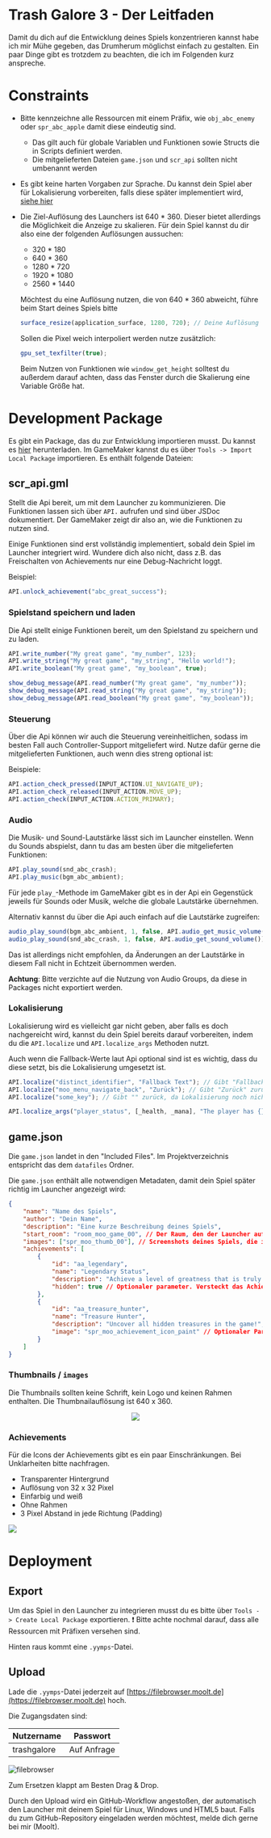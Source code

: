 # Trash Galore 3 - Der Leitfaden

Damit du dich auf die Entwicklung deines Spiels konzentrieren kannst habe ich mir Mühe gegeben, das Drumherum möglichst einfach zu gestalten. Ein paar Dinge gibt es trotzdem zu beachten, die ich im Folgenden kurz anspreche.

# Constraints
* Bitte kennzeichne alle Ressourcen mit einem Präfix, wie `obj_abc_enemy` oder `spr_abc_apple` damit diese eindeutig sind. 
  * Das gilt auch für globale Variablen und Funktionen sowie Structs die in Scripts definiert werden.
  * Die mitgelieferten Dateien `game.json` und `scr_api` sollten nicht umbenannt werden
* Es gibt keine harten Vorgaben zur Sprache. Du kannst dein Spiel aber für Lokalisierung vorbereiten, falls diese später implementiert wird, [siehe hier](#lokalisierung)
* Die Ziel-Auflösung des Launchers ist 640 * 360. Dieser bietet allerdings die Möglichkeit die Anzeige zu skalieren. Für dein Spiel kannst du dir also eine der folgenden Auflösungen aussuchen:
  * 320 * 180
  * 640 * 360
  * 1280 * 720
  * 1920 * 1080
  * 2560 * 1440
  
  Möchtest du eine Auflösung nutzen, die von 640 * 360 abweicht, führe beim Start deines Spiels bitte
  ```javascript
  surface_resize(application_surface, 1280, 720); // Deine Auflösung
  ```

  Sollen die Pixel weich interpoliert werden nutze zusätzlich:
  ```javascript
  gpu_set_texfilter(true);
  ```

  Beim Nutzen von Funktionen wie `window_get_height` solltest du außerdem darauf achten, dass das Fenster durch die Skalierung eine Variable Größe hat.

# Development Package
Es gibt ein Package, das du zur Entwicklung importieren musst. Du kannst es [hier](
https://raw.githubusercontent.com/Moolt/trash-galore-3-dev/refs/heads/master/trash-galore-3-dev.yymps) herunterladen. Im GameMaker kannst du es über `Tools -> Import Local Package` importieren.
Es enthält folgende Dateien:

## scr_api.gml

Stellt die Api bereit, um mit dem Launcher zu kommunizieren.
Die Funktionen lassen sich über `API.` aufrufen und sind über JSDoc dokumentiert. Der GameMaker zeigt dir also an, wie die Funktionen zu nutzen sind.

Einige Funktionen sind erst vollständig implementiert, sobald dein Spiel im Launcher integriert wird. Wundere dich also nicht, dass z.B. das Freischalten von Achievements nur eine Debug-Nachricht loggt.

Beispiel:
```javascript
API.unlock_achievement("abc_great_success");
```

### Spielstand speichern und laden
Die Api stellt einige Funktionen bereit, um den Spielstand zu speichern und zu laden.

```javascript
API.write_number("My great game", "my_number", 123);
API.write_string("My great game", "my_string", "Hello world!");
API.write_boolean("My great game", "my_boolean", true);

show_debug_message(API.read_number("My great game", "my_number"));
show_debug_message(API.read_string("My great game", "my_string"));
show_debug_message(API.read_boolean("My great game", "my_boolean"));
```

### Steuerung
Über die Api können wir auch die Steuerung vereinheitlichen, sodass im besten Fall auch Controller-Support mitgeliefert wird. Nutze dafür gerne die mitgelieferten Funktionen, auch wenn dies streng optional ist:

Beispiele:
```javascript
API.action_check_pressed(INPUT_ACTION.UI_NAVIGATE_UP);
API.action_check_released(INPUT_ACTION.MOVE_UP);
API.action_check(INPUT_ACTION.ACTION_PRIMARY);
```

### Audio
Die Musik- und Sound-Lautstärke lässt sich im Launcher einstellen.
Wenn du Sounds abspielst, dann tu das am besten über die mitgelieferten Funktionen:

```javascript
API.play_sound(snd_abc_crash);
API.play_music(bgm_abc_ambient);
```

Für jede `play_`-Methode im GameMaker gibt es in der Api ein Gegenstück jeweils für Sounds oder Musik, welche die globale Lautstärke übernehmen.

Alternativ kannst du über die Api auch einfach auf die Lautstärke zugreifen:

```javascript
audio_play_sound(bgm_abc_ambient, 1, false, API.audio_get_music_volume());
audio_play_sound(snd_abc_crash, 1, false, API.audio_get_sound_volume());
```

Das ist allerdings nicht empfohlen, da Änderungen an der Lautstärke in diesem Fall nicht in Echtzeit übernommen werden.

**Achtung**: Bitte verzichte auf die Nutzung von Audio Groups, da diese in Packages nicht exportiert werden.

### Lokalisierung
Lokalisierung wird es vielleicht gar nicht geben, aber falls es doch nachgereicht wird, kannst du dein Spiel bereits darauf vorbereiten, indem du die `API.localize` und `API.localize_args` Methoden nutzt.

Auch wenn die Fallback-Werte laut Api optional sind ist es wichtig, dass du diese setzt, bis die Lokalisierung umgesetzt ist.

```javascript
API.localize("distinct_identifier", "Fallback Text"); // Gibt "Fallback Text" zurück
API.localize("moo_menu_navigate_back", "Zurück"); // Gibt "Zurück" zurück
API.localize("some_key"); // Gibt "" zurück, da Lokalisierung noch nicht implementiert ist

API.localize_args("player_status", [_health, _mana], "The player has {} health and {} mana left."); // Gibt z.B. "The player has 98 health and 23 mana left." zurück
```

## game.json
Die `game.json` landet in den "Included Files". Im Projektverzeichnis entspricht das dem `datafiles` Ordner.

Die `game.json` enthält alle notwendigen Metadaten, damit dein Spiel später richtig im Launcher angezeigt wird:

```json
{
    "name": "Name des Spiels",
    "author": "Dein Name",
    "description": "Eine kurze Beschreibung deines Spiels",
    "start_room": "room_moo_game_00", // Der Raum, den der Launcher aufrufen soll
    "images": ["spr_moo_thumb_00"], // Screenshots deines Spiels, die im Launcher angezeigt werden sollen.
    "achievements": [
        {
            "id": "aa_legendary",
            "name": "Legendary Status",
            "description": "Achieve a level of greatness that is truly legendary!",
            "hidden": true // Optionaler parameter. Versteckt das Achievement in der Liste der Achievements.
        },
        {
            "id": "aa_treasure_hunter",
            "name": "Treasure Hunter",
            "description": "Uncover all hidden treasures in the game!",
            "image": "spr_moo_achievement_icon_paint" // Optionaler Parameter: Ein Icon, das im Launcher zusammen mit dem Achievement angezeigt wird.
        }
    ]
}
```

### Thumbnails / `images`

Die Thumbnails sollten keine Schrift, kein Logo und keinen Rahmen enthalten. Die Thumbnailauflösung ist 640 x 360.

<p align="center">
  <img src=".documentation/thumbnails.png" />
</p>

### Achievements
Für die Icons der Achievements gibt es ein paar Einschränkungen. Bei Unklarheiten bitte nachfragen.

* Transparenter Hintergrund
* Auflösung von 32 x 32 Pixel
* Einfarbig und weiß
* Ohne Rahmen
* 3 Pixel Abstand in jede Richtung (Padding)

<img src=".documentation/achievements.png" />

# Deployment

## Export
Um das Spiel in den Launcher zu integrieren musst du es bitte über `Tools -> Create Local Package` exportieren. ❗ Bitte achte nochmal darauf, dass alle Ressourcen mit Präfixen versehen sind.

Hinten raus kommt eine `.yymps`-Datei.

## Upload

Lade die `.yymps`-Datei jederzeit auf [https://filebrowser.moolt.de](https://filebrowser.moolt.de) hoch.

Die Zugangsdaten sind:

| Nutzername  | Passwort                      |
| ----------- | ----------------------------- |
| trashgalore | Auf Anfrage                   |

![filebrowser](.documentation/filebrowser.png)

Zum Ersetzen klappt am Besten Drag & Drop.

Durch den Upload wird ein GitHub-Workflow angestoßen, der automatisch den Launcher mit deinem Spiel für Linux, Windows und HTML5 baut. Falls du zum GitHub-Repository eingeladen werden möchtest, melde dich gerne bei mir (Moolt).